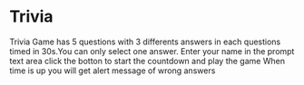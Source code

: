 # Trivia
Trivia Game has 5 questions with 3 differents answers in each questions timed in 30s.You can only select one answer.
Enter your name in the prompt text area
click the botton to start the countdown and play the game
When time is up you will get alert message of wrong answers
